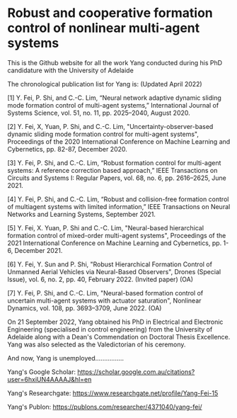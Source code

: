 # Robust and cooperative formation control of nonlinear multi-agent systems
This is the Github website for all the work Yang conducted during his PhD candidature with the University of Adelaide

The chronological publication list for Yang is: (Updated April 2022)

[1] Y. Fei, P. Shi, and C.-C. Lim, “Neural network adaptive dynamic sliding mode formation control of multi-agent systems,” International Journal of Systems Science, vol. 51, no. 11, pp. 2025–2040, August 2020.

[2] Y. Fei, X, Yuan, P. Shi, and C.-C. Lim, "Uncertainty-observer-based dynamic sliding mode formation control for multi-agent systems", Proceedings of the 2020 International Conference on Machine Learning and Cybernetics, pp. 82-87, December 2020.

[3] Y. Fei, P. Shi, and C.-C. Lim, “Robust formation control for multi-agent systems: A reference correction based approach,” IEEE Transactions on Circuits and Systems I: Regular Papers, vol. 68, no. 6, pp. 2616–2625, June 2021.

[4] Y. Fei, P. Shi, and C.-C. Lim, “Robust and collision-free formation control of multiagent systems with limited information,” IEEE Transactions on Neural Networks and Learning Systems, September 2021.

[5] Y. Fei, X. Yuan, P. Shi and C.-C. Lim, "Neural-based hierarchical formation control of mixed-order multi-agent systems", Proceedings of the 2021 International Conference on Machine Learning and Cybernetics, pp. 1-6, December 2021.

[6] Y. Fei, Y. Sun and P. Shi, "Robust Hierarchical Formation Control of Unmanned Aerial Vehicles via Neural-Based Observers", Drones (Special Issue), vol. 6, no. 2, pp. 40, February 2022. (Invited paper) (OA)

[7] Y. Fei, P. Shi, and C.-C. Lim, "Neural-based formation control of uncertain multi-agent systems with actuator saturation", Nonlinear Dynamics, vol. 108, pp. 3693–3709, June 2022. (OA)

On 21 September 2022, Yang obtained his PhD in Electrical and Electronic Engineering (specialised in control engineering) from the University of Adelaide along with a Dean's Commendation on Doctoral Thesis Excellence. Yang was also selected as the Valedictorian of his ceremony. 

And now, Yang is unemployed................

Yang's Google Scholar: https://scholar.google.com.au/citations?user=6hxiUN4AAAAJ&hl=en

Yang's Researchgate: https://www.researchgate.net/profile/Yang-Fei-15

Yang's Publon: https://publons.com/researcher/4371040/yang-fei/
